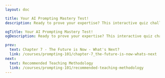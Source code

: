 ```yaml
---
layout: doc

title: Your AI Prompting Mastery Test!
description: Ready to prove your expertise? This interactive quiz challenges your understanding of key Generative AI and prompting concepts from Chapters 1-7. Get instant feedback, track your score, and solidify your mastery!

ogTitle: Your AI Prompting Mastery Test!
ogDescription: Ready to prove your expertise? This interactive quiz challenges your understanding of key Generative AI and prompting concepts from Chapters 1-7. Get instant feedback, track your score, and solidify your mastery!

prev:
  text: Chapter 7 - The Future is Now - What's Next?
  link: /courses/prompting-101/chapter-7_the-future-is-now-whats-next
next:
  text: Recommended Teaching Methodology
  link: /courses/prompting-101/recommended-teaching-methodology
---
```

<script setup>
import Prompting101Quiz from '../../components/course-interactive/Prompting101Quiz.vue'
</script>

<Prompting101Quiz />
